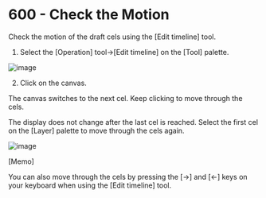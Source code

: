 # 600 - Check the Motion

Check the motion of the draft cels using the [Edit timeline] tool.

1. Select the [Operation] tool→[Edit timeline] on the [Tool] palette.

![image](https://github.com/vanHeemstraSystems/clip-studio-paint/assets/1499433/2cb2c1a2-1f1b-4718-942d-d873e23f7678)

2. Click on the canvas.

The canvas switches to the next cel. Keep clicking to move through the cels.

The display does not change after the last cel is reached. Select the first cel on the [Layer] palette to move through the cels again.

![image](https://github.com/vanHeemstraSystems/clip-studio-paint/assets/1499433/8b3ef539-0d2f-40ab-965c-965a22b841ac)

[Memo]

You can also move through the cels by pressing the [→] and [←] keys on your keyboard when using the [Edit timeline] tool.
